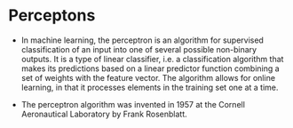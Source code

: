 Perceptons
==================
- In machine learning, the perceptron is an algorithm for supervised classification of an input into one of several possible non-binary outputs. It is a type of linear classifier, i.e. a classification algorithm that makes its predictions based on a linear predictor function combining a set of weights with the feature vector. The algorithm allows for online learning, in that it processes elements in the training set one at a time.

- The perceptron algorithm was invented in 1957 at the Cornell Aeronautical Laboratory by Frank Rosenblatt.
